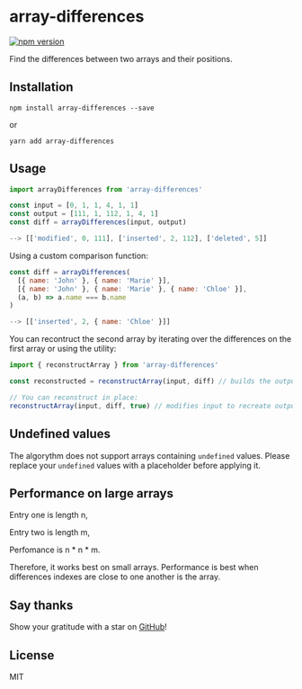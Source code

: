 # array-differences

[![npm version](https://badge.fury.io/js/array-differences.svg)](https://badge.fury.io/js/array-differences)

Find the differences between two arrays and their positions.

## Installation

`npm install array-differences --save`

or

`yarn add array-differences`

## Usage

```js
import arrayDifferences from 'array-differences'

const input = [0, 1, 1, 4, 1, 1]
const output = [111, 1, 112, 1, 4, 1]
const diff = arrayDifferences(input, output)

--> [['modified', 0, 111], ['inserted', 2, 112], ['deleted', 5]]
```

Using a custom comparison function:

```js
const diff = arrayDifferences(
  [{ name: 'John' }, { name: 'Marie' }],
  [{ name: 'John' }, { name: 'Marie' }, { name: 'Chloe' }],
  (a, b) => a.name === b.name
)

--> [['inserted', 2, { name: 'Chloe' }]]
```

You can recontruct the second array by iterating over the differences on the first array or using the utility:

```js
import { reconstructArray } from 'array-differences'

const reconstructed = reconstructArray(input, diff) // builds the output

// You can reconstruct in place:
reconstructArray(input, diff, true) // modifies input to recreate output from diff
```

## Undefined values

The algorythm does not support arrays containing `undefined` values. Please replace your `undefined` values with a placeholder before applying it.

## Performance on large arrays

Entry one is length n,

Entry two is length m,

Perfomance is n * n * m.

Therefore, it works best on small arrays. Performance is best when differences indexes are close to one another is the array.

## Say thanks

Show your gratitude with a star on [GitHub](https://github.com/dherault/array-differences)!

## License

MIT
